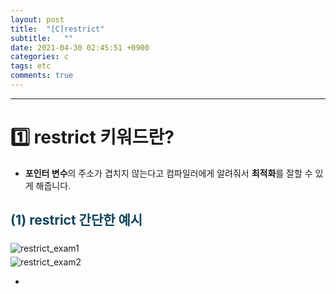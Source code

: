 ```yaml
---
layout: post
title:  "[C]restrict"
subtitle:   ""
date: 2021-04-30 02:45:51 +0900
categories: c
tags: etc
comments: true 
---
```


* * *
<h1>1️⃣  restrict 키워드란?</h1>

* **포인터 변수**의 주소가 겹치지 않는다고 컴파일러에게 알려줘서 **최적화**를 잘할 수 있게 해줍니다.
<h2 style="color:#0e435c;">(1) restrict 간단한 예시 </h2>

<div class="explain-cover">
    <div class="explain-left" style="padding-top:1%">
    <img src="https://kirkim.github.io/assets/img/c/restrict1.png" alt="restrict_exam1">
    </div>
    <div class="explain-right" style="padding-top:1%">
    <img src="https://kirkim.github.io/assets/img/c/restrict2.png" alt="restrict_exam2">
    </div>
</div>

* 